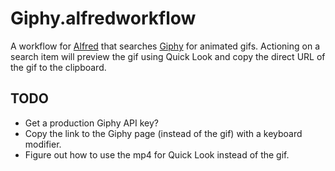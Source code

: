 # Giphy.alfredworkflow

A workflow for [Alfred][alfred] that searches [Giphy][giphy] for animated gifs.
Actioning on a search item will preview the gif using Quick Look and copy the
direct URL of the gif to the clipboard.

[alfred]: https://www.alfredapp.com/
[giphy]: http://giphy.com/

## TODO

- Get a production Giphy API key?
- Copy the link to the Giphy page (instead of the gif) with a keyboard
  modifier.
- Figure out how to use the mp4 for Quick Look instead of the gif.
